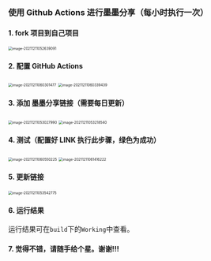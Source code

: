 ﻿### 使用 Github Actions 进行墨墨分享（每小时执行一次）

#### 1. fork 项目到自己项目

<img src="https://s2.loli.net/2021/12/11/aPhTgcLjlFiNnfd.png" alt="image-20211211052639091" style="zoom:50%;" />

#### 2. 配置 GitHub Actions

<img src="https://s2.loli.net/2021/12/11/gHLJ8NuWfAkyZci.png" alt="image-20211211060301477" style="zoom:50%;" />

<img src="https://s2.loli.net/2021/12/11/o31DrWHvAsVbgje.png" alt="image-20211211060339439" style="zoom:50%;" />

#### 3. 添加 墨墨分享链接（需要每日更新）

<img src="https://s2.loli.net/2021/12/11/tFYlw7xBH2NKMjI.png" alt="image-20211211053027990" style="zoom:50%;" />

<img src="https://s2.loli.net/2021/12/11/dcuoPsZL52TgDAR.png" alt="image-20211211053218540" style="zoom:50%;" />

#### 4. 测试（配置好 LINK 执行此步骤，绿色为成功）

<img src="https://s2.loli.net/2021/12/11/peFCZBKS5qTxyXl.png" alt="image-20211211060550225" style="zoom:50%;" />

<img src="https://s2.loli.net/2021/12/11/ETbCdjOg8VIexfp.png" alt="image-20211211061416222" style="zoom:50%;" />

#### 5. 更新链接

<img src="https://s2.loli.net/2021/12/11/r8NYpROZiFajSoh.png" alt="image-20211211053542775" style="zoom: 50%;" />

#### 6. 运行结果
运行结果可在`build`下的`Working`中查看。

#### 7. 觉得不错，请随手给个星。谢谢!!!
